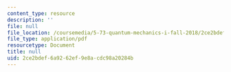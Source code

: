 ```yaml
---
content_type: resource
description: ''
file: null
file_location: /coursemedia/5-73-quantum-mechanics-i-fall-2018/2ce2bdef6a9262ef9e8acdc98a20284b_MIT5_73F18_Lec20.pdf
file_type: application/pdf
resourcetype: Document
title: null
uid: 2ce2bdef-6a92-62ef-9e8a-cdc98a20284b
---
```

